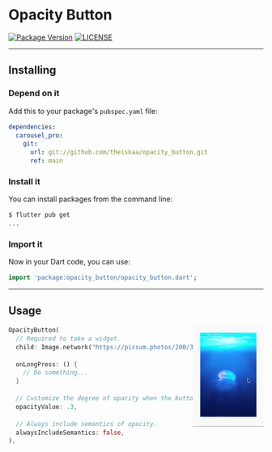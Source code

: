 # Opacity Button 

[![Package Version](https://img.shields.io/pub/v/opacity_button?color=red)](https://github.com/lomsa-dev/http-mock-adapter "Published package version")
[![LICENSE](https://img.shields.io/badge/License-MIT-red.svg)](https://github.com/lomsa-dev/http-mock-adapter#License "Project's LICENSE section")

---
## Installing

### Depend on it

Add this to your package's `pubspec.yaml` file:

```yaml
dependencies:
  carousel_pro:
    git:
      url: git://github.com/theiskaa/opacity_button.git 
      ref: main
```

### Install it

You can install packages from the command line:

```sh
$ flutter pub get
...
```
### Import it

Now in your Dart code, you can use:

```dart
import 'package:opacity_button/opacity_button.dart';
```
---
## Usage 
<img src="https://github.com/theiskaa/opacity_button/blob/develop/example/overview/overview.gif?raw=true" align = "right" height = "200px">

```dart
OpacityButton(
  // Required to take a widget.
  child: Image.network("https://picsum.photos/200/300"),

  onLongPress: () {
    // Do something...
  }

  // Customize the degree of opacity when the button is pressed.
  opacityValue: .3,

  // Always include semantics of opacity.
  alwaysIncludeSemantics: false,
),
```


